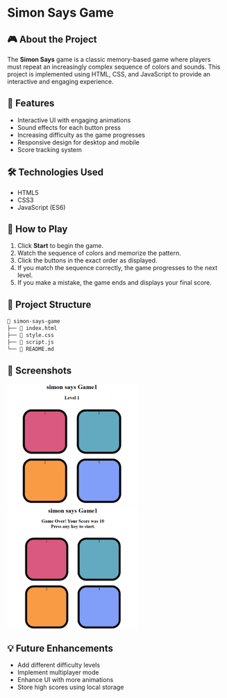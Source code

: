 # Simon Says Game

## 🎮 About the Project
The **Simon Says** game is a classic memory-based game where players must repeat an increasingly complex sequence of colors and sounds. This project is implemented using HTML, CSS, and JavaScript to provide an interactive and engaging experience.

## 🚀 Features
- Interactive UI with engaging animations
- Sound effects for each button press
- Increasing difficulty as the game progresses
- Responsive design for desktop and mobile
- Score tracking system

## 🛠️ Technologies Used
- HTML5
- CSS3
- JavaScript (ES6)

## 📌 How to Play
1. Click **Start** to begin the game.
2. Watch the sequence of colors and memorize the pattern.
3. Click the buttons in the exact order as displayed.
4. If you match the sequence correctly, the game progresses to the next level.
5. If you make a mistake, the game ends and displays your final score.

## 📂 Project Structure
```
📁 simon-says-game
├── 📄 index.html
├── 📄 style.css
├── 📄 script.js
└── 📄 README.md
```

## 📸 Screenshots 
<img src ="https://github.com/Rupesh72550/Simon_Says/blob/e321880a19aa574643c12722c20b11115d1669f3/Screenshort/Screenshot%202025-02-10%20202424.png" width="300">
<img src ="https://github.com/Rupesh72550/Simon_Says/blob/7156b6939de0ee606f5f53b4515887ce1320702e/Screenshort/Screenshot%202025-02-10%20202357.png" width="300">

## 💡 Future Enhancements
- Add different difficulty levels
- Implement multiplayer mode
- Enhance UI with more animations
- Store high scores using local storage


